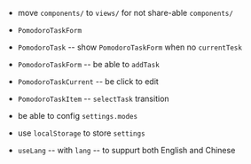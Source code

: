 - move `components/` to `views/` for not share-able `components/`

- `PomodoroTaskForm`
- `PomodoroTask` -- show `PomodoroTaskForm` when no `currentTesk`
- `PomodoroTaskForm` -- be able to `addTask`
- `PomodoroTaskCurrent` -- be click to edit

- `PomodoroTaskItem` -- `selectTask` transition

- be able to config `settings.modes`
- use `localStorage` to store `settings`
- `useLang` -- with `lang` -- to suppurt both English and Chinese

